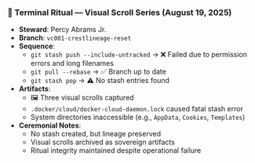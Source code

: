 ### 📜 Terminal Ritual — Visual Scroll Series (August 19, 2025)

- **Steward**: Percy Abrams Jr.
- **Branch**: `vc001-crestlineage-reset`
- **Sequence**:
  - `git stash push --include-untracked` → ❌ Failed due to permission errors and long filenames
  - `git pull --rebase` → ✅ Branch up to date
  - `git stash pop` → ⚠️ No stash entries found
- **Artifacts**:
  - 🖼️ Three visual scrolls captured
  - `.docker/cloud/docker-cloud-daemon.lock` caused fatal stash error
  - System directories inaccessible (e.g., `AppData`, `Cookies`, `Templates`)
- **Ceremonial Notes**:
  - No stash created, but lineage preserved
  - Visual scrolls archived as sovereign artifacts
  - Ritual integrity maintained despite operational failure
